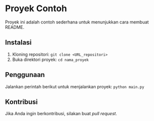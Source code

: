 # Proyek Contoh

Proyek ini adalah contoh sederhana untuk menunjukkan cara membuat README.

## Instalasi

1.  Kloning repositori: `git clone <URL_repositori>`
2.  Buka direktori proyek: `cd nama_proyek`

## Penggunaan

Jalankan perintah berikut untuk menjalankan proyek: `python main.py`

## Kontribusi

Jika Anda ingin berkontribusi, silakan buat *pull request*.
